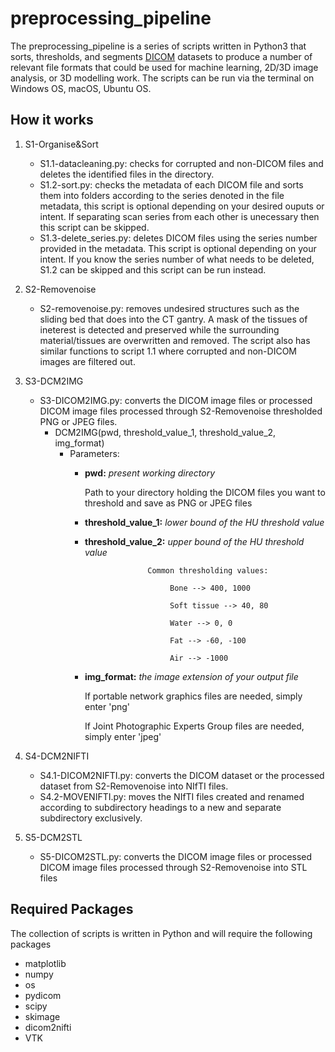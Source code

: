 # preprocessing_pipeline

The preprocessing_pipeline is a series of scripts written in Python3 that sorts, thresholds, and segments [DICOM](https://www.dicomstandard.org/about/) datasets to produce a number of relevant file formats that could be used for machine learning, 2D/3D image analysis, or 3D modelling work. The scripts can be run via the terminal on Windows OS, macOS, Ubuntu OS.

## How it works
1) S1-Organise&Sort
    - S1.1-datacleaning.py: checks for corrupted and non-DICOM files and deletes the identified files in the directory.
    - S1.2-sort.py: checks the metadata of each DICOM file and sorts them into folders according to the series denoted in the file metadata, this script is optional    depending on your desired ouputs or intent. If separating scan series from each other is unecessary then this script can be skipped.
    - S1.3-delete_series.py: deletes DICOM files using the series number provided in the metadata. This script is optional depending on your intent. If you know the series number of what needs to be deleted, S1.2 can be skipped and this script can be run instead. 

2) S2-Removenoise
    - S2-removenoise.py: removes undesired structures such as the sliding bed that does into the CT gantry. A mask of the tissues of ineterest is detected and preserved while the surrounding material/tissues are overwritten and removed. The script also has similar functions to script 1.1 where corrupted and non-DICOM images are filtered out.

3) S3-DCM2IMG
    - S3-DICOM2IMG.py: converts the DICOM image files or processed DICOM image files processed through S2-Removenoise thresholded PNG or JPEG files.
        - DCM2IMG(pwd, threshold_value_1, threshold_value_2,  img_format)
            - Parameters:
                - **pwd:** _present working directory_
                
                    Path to your directory holding the DICOM files you want to threshold and save as PNG or JPEG files
                - **threshold_value_1:** _lower bound of the HU threshold value_
                - **threshold_value_2:** _upper bound of the HU threshold value_                   
                    
                                    Common thresholding values:

                                         Bone --> 400, 1000

                                         Soft tissue --> 40, 80

                                         Water --> 0, 0

                                         Fat --> -60, -100

                                         Air --> -1000
                - **img_format:** _the image extension of your output file_                  
                    
                    If portable network graphics files are needed, simply enter 'png'
                    
                    If Joint Photographic Experts Group files are needed, simply enter 'jpeg'

4) S4-DCM2NIFTI
    - S4.1-DICOM2NIFTI.py: converts the DICOM dataset or the processed dataset from S2-Removenoise into NIfTI files.
    - S4.2-MOVENIFTI.py: moves the NIfTI files created and renamed according to subdirectory headings to a new and separate subdirectory exclusively.

5) S5-DCM2STL
    - S5-DICOM2STL.py: converts the DICOM image files or processed DICOM image files processed through S2-Removenoise  into STL files

## Required Packages
The collection of scripts is written in Python and will require the following packages
- matplotlib
- numpy
- os
- pydicom
- scipy
- skimage
- dicom2nifti
- VTK
